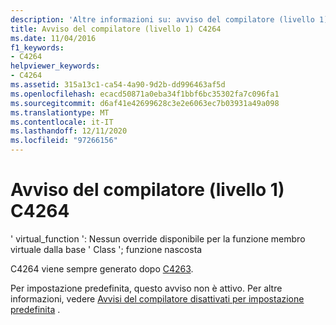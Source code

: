 ```yaml
---
description: 'Altre informazioni su: avviso del compilatore (livello 1) C4264'
title: Avviso del compilatore (livello 1) C4264
ms.date: 11/04/2016
f1_keywords:
- C4264
helpviewer_keywords:
- C4264
ms.assetid: 315a13c1-ca54-4a90-9d2b-dd996463af5d
ms.openlocfilehash: ecacd50871a0eba34f1bbf6bc35302fa7c096fa1
ms.sourcegitcommit: d6af41e42699628c3e2e6063ec7b03931a49a098
ms.translationtype: MT
ms.contentlocale: it-IT
ms.lasthandoff: 12/11/2020
ms.locfileid: "97266156"
---
```

# <a name="compiler-warning-level-1-c4264"></a>Avviso del compilatore (livello 1) C4264

' virtual_function ': Nessun override disponibile per la funzione membro virtuale dalla base ' Class '; funzione nascosta

C4264 viene sempre generato dopo [C4263](../../error-messages/compiler-warnings/compiler-warning-level-4-c4263.md).

Per impostazione predefinita, questo avviso non è attivo. Per altre informazioni, vedere [Avvisi del compilatore disattivati per impostazione predefinita](../../preprocessor/compiler-warnings-that-are-off-by-default.md) .
